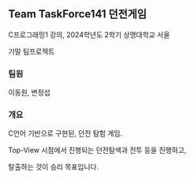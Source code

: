 ## Team TaskForce141 던전게임

C프로그래밍1 강의, 2024학년도 2학기 상명대학교 서울

기말 팀프로젝트

### 팀원

이동원, 변정섭

### 개요

C언어 기반으로 구현된, 던전 탐험 게임.

Top-View 시점에서 진행되는 던전탐색과 전투 등을 진행하고,

탈출하는 것이 승리 목표입니다.
